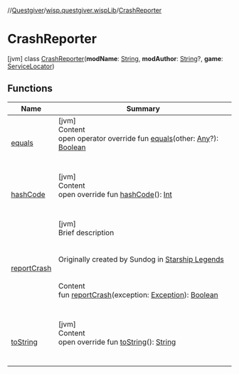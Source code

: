 //[Questgiver](../../index.md)/[wisp.questgiver.wispLib](../index.md)/[CrashReporter](index.md)



# CrashReporter  
 [jvm] class [CrashReporter](index.md)(**modName**: [String](https://kotlinlang.org/api/latest/jvm/stdlib/kotlin/-string/index.html), **modAuthor**: [String](https://kotlinlang.org/api/latest/jvm/stdlib/kotlin/-string/index.html)?, **game**: [ServiceLocator](../-service-locator/index.md))   


## Functions  
  
|  Name|  Summary| 
|---|---|
| [equals](../-words/-companion/index.md#kotlin/Any/equals/#kotlin.Any?/PointingToDeclaration/)| [jvm]  <br>Content  <br>open operator override fun [equals](../-words/-companion/index.md#kotlin/Any/equals/#kotlin.Any?/PointingToDeclaration/)(other: [Any](https://kotlinlang.org/api/latest/jvm/stdlib/kotlin/-any/index.html)?): [Boolean](https://kotlinlang.org/api/latest/jvm/stdlib/kotlin/-boolean/index.html)  <br><br><br>
| [hashCode](../-words/-companion/index.md#kotlin/Any/hashCode/#/PointingToDeclaration/)| [jvm]  <br>Content  <br>open override fun [hashCode](../-words/-companion/index.md#kotlin/Any/hashCode/#/PointingToDeclaration/)(): [Int](https://kotlinlang.org/api/latest/jvm/stdlib/kotlin/-int/index.html)  <br><br><br>
| [reportCrash](report-crash.md)| [jvm]  <br>Brief description  <br><br><br>Originally created by Sundog in [Starship Legends](https://bitbucket.org/Nate_NBJ/starship-legends/src/default/src/starship_legends/ModPlugin.java)<br><br>  <br>Content  <br>fun [reportCrash](report-crash.md)(exception: [Exception](https://kotlinlang.org/api/latest/jvm/stdlib/kotlin/-exception/index.html)): [Boolean](https://kotlinlang.org/api/latest/jvm/stdlib/kotlin/-boolean/index.html)  <br><br><br>
| [toString](../-words/-companion/index.md#kotlin/Any/toString/#/PointingToDeclaration/)| [jvm]  <br>Content  <br>open override fun [toString](../-words/-companion/index.md#kotlin/Any/toString/#/PointingToDeclaration/)(): [String](https://kotlinlang.org/api/latest/jvm/stdlib/kotlin/-string/index.html)  <br><br><br>

